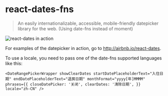 # react-dates-fns

> An easily internationalizable, accessible, mobile-friendly datepicker library for the web. (Using date-fns instead of moment)

![react-dates in action](https://raw.githubusercontent.com/airbnb/react-dates/master/react-dates-demo.gif)

For examples of the datepicker in action, go to http://airbnb.io/react-dates.

To use a locale, you need to pass one of the date-fns supported languages like this:

`<DateRangePickerWrapper
    showClearDates
    startDatePlaceholderText="入住日期"
    endDatePlaceholderText="退房日期"
    monthFormat="yyyy[年]MMMM"
    phrases={{
        closeDatePicker: '关闭',
        clearDates: '清除日期',
    }}
    locale="zh-CN"
/>`
